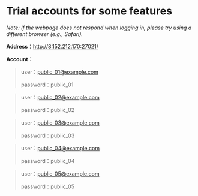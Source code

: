 # Trial accounts for some features

_Note: If the webpage does not respond when logging in, please try using a different browser (e.g., Safari)._

**Address**：http://8.152.212.170:27021/

**Account：**

> user：public_01@example.com
> 
> password：public_01


> user：public_02@example.com
> 
> password：public_02

> user：public_03@example.com
> 
> password：public_03

> user：public_04@example.com
> 
> password：public_04

> user：public_05@example.com
> 
> password：public_05

